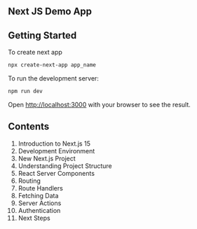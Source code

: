 ## Next JS Demo App

## Getting Started

To create next app

```bash
npx create-next-app app_name
```

To run the development server:

```bash
npm run dev
```
Open [http://localhost:3000](http://localhost:3000) with your browser to see the result.

## Contents

1. Introduction to Next.js 15
2. Development Environment
3. New Next.js Project
4. Understanding Project Structure
5. React Server Components
6. Routing
7. Route Handlers
8. Fetching Data
9. Server Actions
10. Authentication
11. Next Steps
